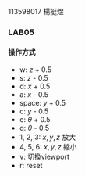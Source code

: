 113598017 楊挺煜
### LAB05
#### 操作方式
- w: $z$ + 0.5
- s: $z$ - 0.5
- d: $x$ + 0.5
- a: $x$ - 0.5
- space: $y$ + 0.5
- c: $y$ - 0.5
- e: $\theta$ + 0.5
- q: $\theta$ - 0.5
- 1, 2, 3: $x,y,z$ 放大
- 4, 5, 6: $x,y,z$ 縮小
- v: 切換viewport
- r: reset